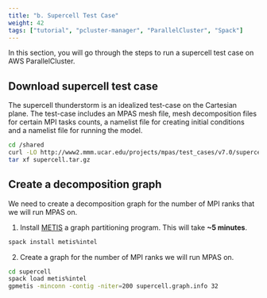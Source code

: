 ```yaml
---
title: "b. Supercell Test Case"
weight: 42
tags: ["tutorial", "pcluster-manager", "ParallelCluster", "Spack"]
---
```


In this section, you will go through the steps to run a supercell test case on AWS ParallelCluster.

## Download supercell test case

The supercell thunderstorm is an idealized test-case on the Cartesian plane. The test-case includes an MPAS mesh file, mesh decomposition files for certain MPI tasks counts, a namelist file for creating initial conditions and a namelist file for running the model.


```bash
cd /shared
curl -LO http://www2.mmm.ucar.edu/projects/mpas/test_cases/v7.0/supercell.tar.gz
tar xf supercell.tar.gz
```

## Create a decomposition graph

We need to create a decomposition graph for the number of MPI ranks that we
will run MPAS on.

1. Install [METIS](http://glaros.dtc.umn.edu/gkhome/metis/metis/overview) a graph partitioning program. This will take **~5 minutes**.

```bash
spack install metis%intel
```

2. Create a graph for the number of MPI ranks we will run MPAS on.

```bash
cd supercell
spack load metis%intel
gpmetis -minconn -contig -niter=200 supercell.graph.info 32
```


